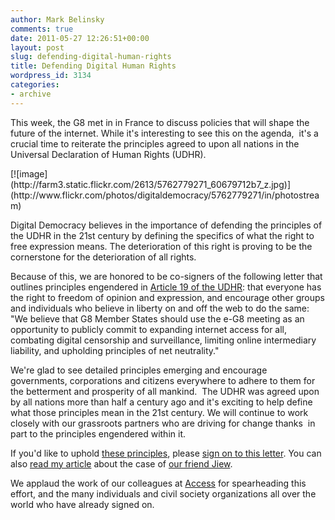 ```yaml
---
author: Mark Belinsky
comments: true
date: 2011-05-27 12:26:51+00:00
layout: post
slug: defending-digital-human-rights
title: Defending Digital Human Rights
wordpress_id: 3134
categories:
- archive
---
```


This week, the G8 met in in France to discuss policies that will shape the future of the internet. While it's interesting to see this on the agenda,  it's a crucial time to reiterate the principles agreed to upon all nations in the Universal Declaration of Human Rights (UDHR).

<caption id="" align="alignnone" width="436" caption="Defending Open Internet - An improvised press conference during the e-G8 Forum with Jeremie Zimmermann, Jeff Jarvis, Lawrence Lessig, Susan Crawford, Jean-Francois Julliard and Yochai Benkler">[![image](http://farm3.static.flickr.com/2613/5762779271_60679712b7_z.jpg)](http://www.flickr.com/photos/digitaldemocracy/5762779271/in/photostream)</caption>

Digital Democracy believes in the importance of defending the principles of the UDHR in the 21st century by defining the specifics of what the right to free expression means. The deterioration of this right is proving to be the cornerstone for the deterioration of all rights.

Because of this, we are honored to be co-signers of the following letter that outlines principles engendered in [Article 19 of the UDHR](http://www.udhr.org/UDHR/ART19.HTM): that everyone has the right to freedom of opinion and expression, and encourage other groups and individuals who believe in liberty on and off the web to do the same:
"We believe that G8 Member States should use the e-G8 meeting as an opportunity to publicly commit to expanding internet access for all, combating digital censorship and surveillance, limiting online intermediary liability, and upholding principles of net neutrality."

We're glad to see detailed principles emerging and encourage governments, corporations and citizens everywhere to adhere to them for the betterment and prosperity of all mankind.  The UDHR was agreed upon by all nations more than half a century ago and it's exciting to help define what those principles mean in the 21st century. We will continue to work closely with our grassroots partners who are driving for change thanks  in part to the principles engendered within it.

If you'd like to uphold [these principles](http://internetrightsandprinciples.org/node/397), please [sign on to this letter](https://www.accessnow.org/page/s/G8-Protect-the-Net). You can also [read my article](http://www.huffingtonpost.com/mark-belinsky/france-tries-to-conquer-t_b_866206.html) about the case of [our friend Jiew](http://freejiew.blogspot.com/).

We applaud the work of our colleagues at  [Access](https://www.accessnow.org/) for spearheading this effort, and the many individuals and civil society organizations all over the world who have already signed on.
